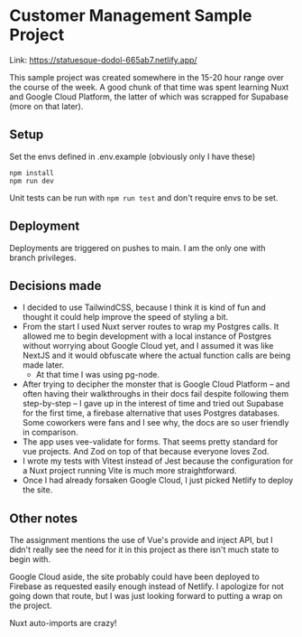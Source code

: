 # Customer Management Sample Project

Link: https://statuesque-dodol-665ab7.netlify.app/

This sample project was created somewhere in the 15-20 hour range over the course of the week. A good chunk of that time was spent learning Nuxt and Google Cloud Platform, the latter of which was scrapped for Supabase (more on that later).

## Setup

Set the envs defined in .env.example (obviously only I have these)

```
npm install
npm run dev
```

Unit tests can be run with `npm run test` and don't require envs to be set.

## Deployment

Deployments are triggered on pushes to main. I am the only one with branch privileges.

## Decisions made

- I decided to use TailwindCSS, because I think it is kind of fun and thought it could help improve the speed of styling a bit.
- From the start I used Nuxt server routes to wrap my Postgres calls. It allowed me to begin development with a local instance of Postgres without worrying about Google Cloud yet, and I assumed it was like NextJS and it would obfuscate where the actual function calls are being made later.
  - At that time I was using pg-node.
- After trying to decipher the monster that is Google Cloud Platform – and often having their walkthroughs in their docs fail despite following them step-by-step – I gave up in the interest of time and tried out Supabase for the first time, a firebase alternative that uses Postgres databases. Some coworkers were fans and I see why, the docs are so user friendly in comparison.
- The app uses vee-validate for forms. That seems pretty standard for vue projects. And Zod on top of that because everyone loves Zod.
- I wrote my tests with Vitest instead of Jest because the configuration for a Nuxt project running Vite is much more straightforward.
- Once I had already forsaken Google Cloud, I just picked Netlify to deploy the site.

## Other notes

The assignment mentions the use of Vue's provide and inject API, but I didn't really see the need for it in this project as there isn't much state to begin with.

Google Cloud aside, the site probably could have been deployed to Firebase as requested easily enough instead of Netlify. I apologize for not going down that route, but I was just looking forward to putting a wrap on the project.

Nuxt auto-imports are crazy!
